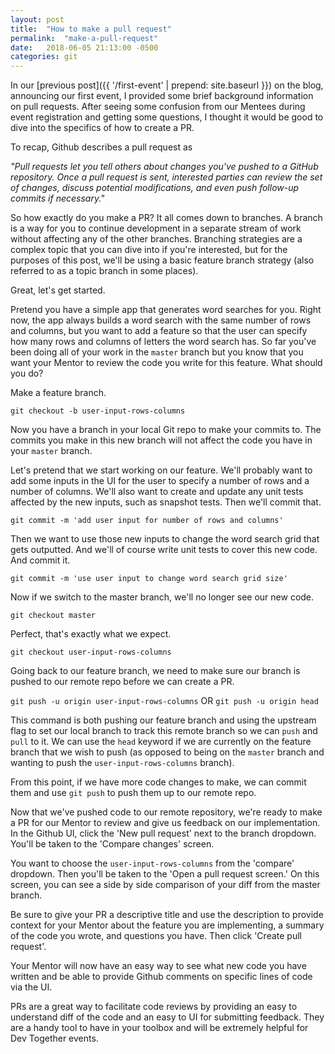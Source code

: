 ```yaml
---
layout: post
title:  "How to make a pull request"
permalink:  "make-a-pull-request"
date:   2018-06-05 21:13:00 -0500
categories: git
---
```

In our [previous post]({{ '/first-event' | prepend: site.baseurl }}) on the blog, announcing our first event, I provided some brief background information on pull requests. After seeing some confusion from our Mentees during event registration and getting some questions, I thought it would be good to dive into the specifics of how to create a PR. 

To recap, Github describes a pull request as 

_"Pull requests let you tell others about changes you've pushed to a GitHub repository. Once a pull request is sent, interested parties can review the set of changes, discuss potential modifications, and even push follow-up commits if necessary."_

So how exactly do you make a PR? It all comes down to branches. A branch is a way for you to continue development in a separate stream of work without affecting any of the other branches. Branching strategies are a complex topic that you can dive into if you're interested, but for the purposes of this post, we'll be using a basic feature branch strategy (also referred to as a topic branch in some places). 

Great, let's get started.

Pretend you have a simple app that generates word searches for you. Right now, the app always builds a word search with the same number of rows and columns, but you want to add a feature so that the user can specify how many rows and columns of letters the word search has. So far you've been doing all of your work in the `master` branch but you know that you want your Mentor to review the code you write for this feature. What should you do?

Make a feature branch.

`git checkout -b user-input-rows-columns`

Now you have a branch in your local Git repo to make your commits to. The commits you make in this new branch will not affect the code you have in your `master` branch. 

Let's pretend that we start working on our feature. We'll probably want to add some inputs in the UI for the user to specify a number of rows and a number of columns. We'll also want to create and update any unit tests affected by the new inputs, such as snapshot tests. Then we'll commit that.

`git commit -m 'add user input for number of rows and columns'`

Then we want to use those new inputs to change the word search grid that gets outputted. And we'll of course write unit tests to cover this new code. And commit it.

`git commit -m 'use user input to change word search grid size'`

Now if we switch to the master branch, we'll no longer see our new code. 

`git checkout master`

Perfect, that's exactly what we expect.

`git checkout user-input-rows-columns`

Going back to our feature branch, we need to make sure our branch is pushed to our remote repo before we can create a PR.

`git push -u origin user-input-rows-columns` OR `git push -u origin head`

This command is both pushing our feature branch and using the upstream flag to set our local branch to track this remote branch so we can `push` and `pull` to it. We can use the `head` keyword if we are currently on the feature branch that we wish to push (as opposed to being on the `master` branch and wanting to push the `user-input-rows-columns` branch).

From this point, if we have more code changes to make, we can commit them and use `git push` to push them up to our remote repo.

Now that we've pushed code to our remote repository, we're ready to make a PR for our Mentor to review and give us feedback on our implementation. In the Github UI, click the 'New pull request' next to the branch dropdown. You'll be taken to the 'Compare changes' screen.

You want to choose the `user-input-rows-columns` from the 'compare' dropdown. Then you'll be taken to the 'Open a pull request screen.' On this screen, you can see a side by side comparison of your diff from the master branch.

Be sure to give your PR a descriptive title and use the description to provide context for your Mentor about the feature you are implementing, a summary of the code you wrote, and questions you have. Then click 'Create pull request'.

Your Mentor will now have an easy way to see what new code you have written and be able to provide Github comments on specific lines of code via the UI.

PRs are a great way to facilitate code reviews by providing an easy to understand diff of the code and an easy to UI for submitting feedback. They are a handy tool to have in your toolbox and will be extremely helpful for Dev Together events.
